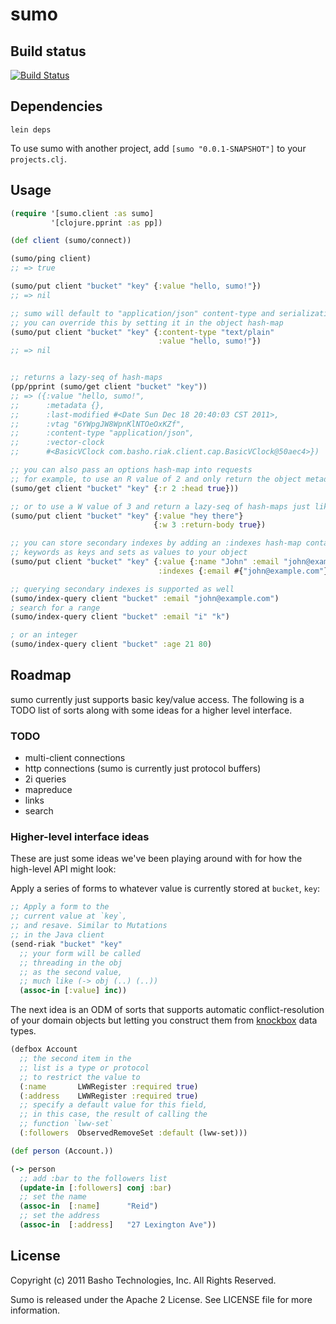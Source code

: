 # sumo

## Build status

[![Build Status](https://secure.travis-ci.org/reiddraper/sumo.png)](http://travis-ci.org/reiddraper/sumo)

## Dependencies

```
lein deps
```

To use sumo with another project, add `[sumo "0.0.1-SNAPSHOT"]` to your `projects.clj`.

## Usage
```clojure
(require '[sumo.client :as sumo]
         '[clojure.pprint :as pp])

(def client (sumo/connect))

(sumo/ping client)
;; => true

(sumo/put client "bucket" "key" {:value "hello, sumo!"})
;; => nil

;; sumo will default to "application/json" content-type and serialization
;; you can override this by setting it in the object hash-map
(sumo/put client "bucket" "key" {:content-type "text/plain"
                                 :value "hello, sumo!"})
;; => nil


;; returns a lazy-seq of hash-maps
(pp/pprint (sumo/get client "bucket" "key"))
;; => ({:value "hello, sumo!",
;;      :metadata {},
;;      :last-modified #<Date Sun Dec 18 20:40:03 CST 2011>,
;;      :vtag "6YWpgJW8WpnKlNTOeOxKZf",
;;      :content-type "application/json",
;;      :vector-clock
;;      #<BasicVClock com.basho.riak.client.cap.BasicVClock@50aec4>})

;; you can also pass an options hash-map into requests
;; for example, to use an R value of 2 and only return the object metadata
(sumo/get client "bucket" "key" {:r 2 :head true}))

;; or to use a W value of 3 and return a lazy-seq of hash-maps just like sumo/get
(sumo/put client "bucket" "key" {:value "hey there"}
                                {:w 3 :return-body true})

;; you can store secondary indexes by adding an :indexes hash-map containing
;; keywords as keys and sets as values to your object
(sumo/put client "bucket" "key" {:value {:name "John" :email "john@example.com"}
                                 :indexes {:email #{"john@example.com"}})

;; querying secondary indexes is supported as well
(sumo/index-query client "bucket" :email "john@example.com")
; search for a range
(sumo/index-query client "bucket" :email "i" "k")

; or an integer
(sumo/index-query client "bucket" :age 21 80)
```

## Roadmap

sumo currently just supports basic key/value access. The following is a TODO list of sorts
along with some ideas for a higher level interface.

### TODO

* multi-client connections
* http connections (sumo is currently just protocol buffers)
* 2i queries
* mapreduce
* links
* search

### Higher-level interface ideas

These are just some ideas we've been playing
around with for how the high-level API might look:

Apply a series of forms to whatever
value is currently stored at `bucket`, `key`:

```clojure
;; Apply a form to the
;; current value at `key`,
;; and resave. Similar to Mutations
;; in the Java client
(send-riak "bucket" "key"
  ;; your form will be called
  ;; threading in the obj
  ;; as the second value,
  ;; much like (-> obj (..) (..))
  (assoc-in [:value] inc))
```

The next idea is an ODM of sorts that supports
automatic conflict-resolution of your domain objects
but letting you construct them from [knockbox](http://github.com/reiddraper/knockbox)
data types.

```clojure
(defbox Account
  ;; the second item in the
  ;; list is a type or protocol
  ;; to restrict the value to
  (:name       LWWRegister :required true)
  (:address    LWWRegister :required true)
  ;; specify a default value for this field,
  ;; in this case, the result of calling the
  ;; function `lww-set`
  (:followers  ObservedRemoveSet :default (lww-set)))

(def person (Account.))

(-> person
  ;; add :bar to the followers list
  (update-in [:followers] conj :bar)
  ;; set the name
  (assoc-in  [:name]      "Reid")
  ;; set the address
  (assoc-in  [:address]   "27 Lexington Ave"))
```

## License
Copyright (c) 2011 Basho Technologies, Inc.  All Rights Reserved.

Sumo is released under the Apache 2 License. See LICENSE file for more information.
